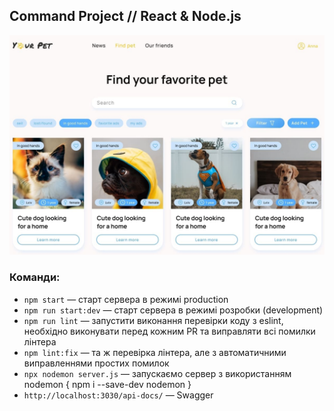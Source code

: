 ## Command Project // React & Node.js

![preview](./public/images/preview.jpg)

### Команди:

- `npm start` &mdash; старт сервера в режимі production
- `npm run start:dev` &mdash; старт сервера в режимі розробки (development)
- `npm run lint` &mdash; запустити виконання перевірки коду з eslint, необхідно
  виконувати перед кожним PR та виправляти всі помилки лінтера
- `npm lint:fix` &mdash; та ж перевірка лінтера, але з автоматичними
  виправленнями простих помилок
- `npx nodemon server.js` &mdash; запускаємо сервер з використанням nodemon {
  npm i --save-dev nodemon }
- `http://localhost:3030/api-docs/` &mdash; Swagger
